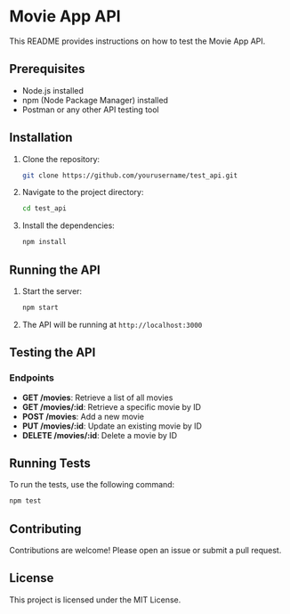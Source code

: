 # Movie App API

This README provides instructions on how to test the Movie App API.

## Prerequisites

- Node.js installed
- npm (Node Package Manager) installed
- Postman or any other API testing tool

## Installation

1. Clone the repository:
   ```sh
   git clone https://github.com/yourusername/test_api.git
   ```
2. Navigate to the project directory:
   ```sh
   cd test_api
   ```
3. Install the dependencies:
   ```sh
   npm install
   ```

## Running the API

1. Start the server:
   ```sh
   npm start
   ```
2. The API will be running at `http://localhost:3000`

## Testing the API

### Endpoints

- **GET /movies**: Retrieve a list of all movies
- **GET /movies/:id**: Retrieve a specific movie by ID
- **POST /movies**: Add a new movie
- **PUT /movies/:id**: Update an existing movie by ID
- **DELETE /movies/:id**: Delete a movie by ID

## Running Tests

To run the tests, use the following command:

```sh
npm test
```

## Contributing

Contributions are welcome! Please open an issue or submit a pull request.

## License

This project is licensed under the MIT License.
